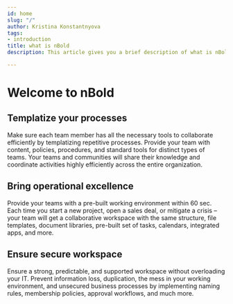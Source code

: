 ```yaml
---
id: home
slug: "/"
author: Kristina Konstantnyova
tags:
- introduction
title: what is nBold
description: This article gives you a brief description of what is nBold

---
```

# Welcome to nBold

## Templatize your processes

Make sure each team member has all the necessary tools to collaborate efficiently by templatizing repetitive processes. Provide your team with content, policies, procedures, and standard tools for distinct types of teams. Your teams and communities will share their knowledge and coordinate activities highly efficiently across the entire organization.

## Bring operational excellence

Provide your teams with a pre-built working environment within 60 sec. Each time you start a new project, open a sales deal, or mitigate a crisis – your team will get a collaborative workspace with the same structure, file templates, document libraries, pre-built set of tasks, calendars, integrated apps, and more.

## Ensure secure workspace

Ensure a strong, predictable, and supported workspace without overloading your IT. Prevent information loss, duplication, the mess in your working environment, and unsecured business processes by implementing naming rules, membership policies, approval workflows, and much more.